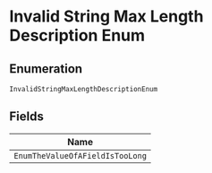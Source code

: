 
# Invalid String Max Length Description Enum

## Enumeration

`InvalidStringMaxLengthDescriptionEnum`

## Fields

| Name |
|  --- |
| `EnumTheValueOfAFieldIsTooLong` |

